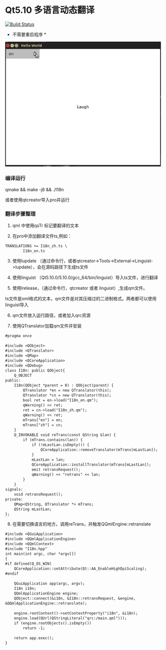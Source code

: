 # Qt5.10 多语言动态翻译

[![Build Status](https://travis-ci.org/wentaojia2014/I18n.svg?branch=master)](https://travis-ci.org/wentaojia2014/I18n)
* 不需要重启程序 *

![I18n](I18n.gif)
### 编译运行

qmake && make -j8 && ./I18n

或者使用qtcreator导入pro并运行

###  翻译步骤整理
1. qml 中使用qsTr 标记要翻译的文本

2. 在pro中添加翻译文件ts,例如：
```
TRANSLATIONS += I18n_zh.ts \
        I18n_en.ts
```
3. 使用lupdate （通过命令行，或者qtcreator->Tools->External->Linguist->lupdate），会在源码路径下生成ts文件

4. 使用linguist （Qt5.10.0/5.10.0/gcc_64/bin/linguist）导入ts文件，进行翻译

5. 使用lrelease，（通过命令行，qtcreator 或者 linguist）,生成qm文件。

ts文件是xml格式的文本，qm文件是对其压缩过的二进制格式。两者都可以使用linguist导入

6. qm文件放入运行路径，或者加入qrc资源

7. 使用QTranslator加载qm文件并安装

```
#pragma once

#include <QObject>
#include <QTranslator>
#include <QMap>
#include <QCoreApplication>
#include <QDebug>
class I18n: public QObject{
    Q_OBJECT
public:
    I18n(QObject *parent = 0) : QObject(parent) {
        QTranslator *en = new QTranslator(this);
        QTranslator *cn = new QTranslator(this);
        bool ret = en->load("I18n_en.qm");
        qWarning() << ret;
        ret = cn->load("I18n_zh.qm");
        qWarning() << ret;
        mTrans["en"] = en;
        mTrans["zh"] = cn;
    }
    Q_INVOKABLE void reTrans(const QString &lan) {
        if (mTrans.contains(lan)) {
            if (!mLastLan.isEmpty()) {
                QCoreApplication::removeTranslator(mTrans[mLastLan]);
            }
            mLastLan = lan;
            QCoreApplication::installTranslator(mTrans[mLastLan]);
            emit retransRequest();
            qWarning() << "retrans" << lan;
        }
    }
signals:
    void retransRequest();
private:
    QMap<QString, QTranslator *> mTrans;
    QString mLastLan;
};
```

8. 在需要切换语言的地方，调用reTrans，并触发QQmlEngine::retranslate

```
#include <QGuiApplication>
#include <QQmlApplicationEngine>
#include <QQmlContext>
#include "I18n.hpp"
int main(int argc, char *argv[])
{
#if defined(Q_OS_WIN)
    QCoreApplication::setAttribute(Qt::AA_EnableHighDpiScaling);
#endif

    QGuiApplication app(argc, argv);
    I18n i18n;
    QQmlApplicationEngine engine;
    QObject::connect(&i18n, &I18n::retransRequest, &engine, &QQmlApplicationEngine::retranslate);

    engine.rootContext()->setContextProperty("i18n", &i18n);
    engine.load(QUrl(QStringLiteral("qrc:/main.qml")));
    if (engine.rootObjects().isEmpty())
        return -1;

    return app.exec();
}
```


